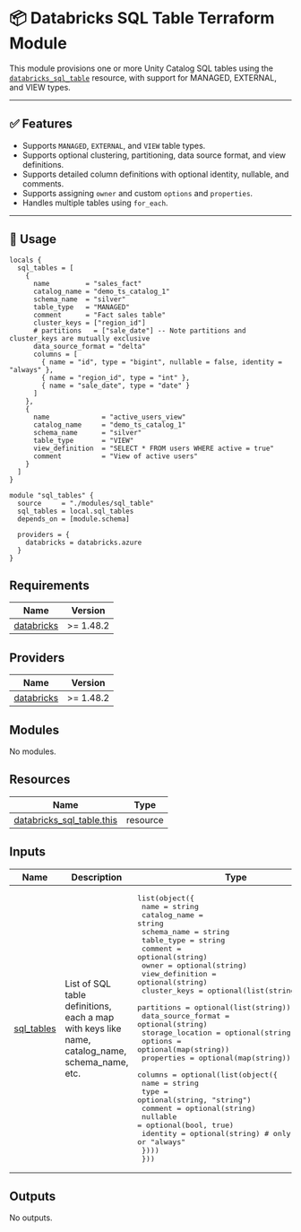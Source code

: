 # 📦 Databricks SQL Table Terraform Module

This module provisions one or more Unity Catalog SQL tables using the [`databricks_sql_table`](https://registry.terraform.io/providers/databricks/databricks/latest/docs/resources/sql_table) resource, with support for MANAGED, EXTERNAL, and VIEW types.

---

## ✅ Features

- Supports `MANAGED`, `EXTERNAL`, and `VIEW` table types.
- Supports optional clustering, partitioning, data source format, and view definitions.
- Supports detailed column definitions with optional identity, nullable, and comments.
- Supports assigning `owner` and custom `options` and `properties`.
- Handles multiple tables using `for_each`.

---

## 🚀 Usage

```hcl
locals {
  sql_tables = [
    {
      name         = "sales_fact"
      catalog_name = "demo_ts_catalog_1"
      schema_name  = "silver"
      table_type   = "MANAGED"
      comment      = "Fact sales table"
      cluster_keys = ["region_id"]
      # partitions   = ["sale_date"] -- Note partitions and cluster_keys are mutually exclusive
      data_source_format = "delta"
      columns = [
        { name = "id", type = "bigint", nullable = false, identity = "always" },
        { name = "region_id", type = "int" },
        { name = "sale_date", type = "date" }
      ]
    },
    {
      name             = "active_users_view"
      catalog_name     = "demo_ts_catalog_1"
      schema_name      = "silver"
      table_type       = "VIEW"
      view_definition  = "SELECT * FROM users WHERE active = true"
      comment          = "View of active users"
    }
  ]
}

module "sql_tables" {
  source     = "./modules/sql_table"
  sql_tables = local.sql_tables
  depends_on = [module.schema]

  providers = {
    databricks = databricks.azure
  }
}
```

<!-- BEGIN_TF_DOCS -->
## Requirements

| Name | Version |
|------|---------|
| <a name="requirement_databricks"></a> [databricks](#requirement\_databricks) | >= 1.48.2 |

## Providers

| Name | Version |
|------|---------|
| <a name="provider_databricks"></a> [databricks](#provider\_databricks) | >= 1.48.2 |

## Modules

No modules.

## Resources

| Name | Type |
|------|------|
| [databricks_sql_table.this](https://registry.terraform.io/providers/databricks/databricks/latest/docs/resources/sql_table) | resource |

## Inputs

| Name | Description | Type | Default | Required |
|------|-------------|------|---------|:--------:|
| <a name="input_sql_tables"></a> [sql\_tables](#input\_sql\_tables) | List of SQL table definitions, each a map with keys like name, catalog\_name, schema\_name, etc. | <pre>list(object({<br/>    name               = string<br/>    catalog_name       = string<br/>    schema_name        = string<br/>    table_type         = string<br/>    comment            = optional(string)<br/>    owner              = optional(string)<br/>    view_definition    = optional(string)<br/>    cluster_keys       = optional(list(string))<br/>    partitions         = optional(list(string))<br/>    data_source_format = optional(string)<br/>    storage_location   = optional(string)<br/>    options            = optional(map(string))<br/>    properties         = optional(map(string))<br/>    columns = optional(list(object({<br/>      name     = string<br/>      type     = optional(string, "string")<br/>      comment  = optional(string)<br/>      nullable = optional(bool, true)<br/>      identity = optional(string) # only "default" or "always"<br/>    })))<br/>  }))</pre> | `[]` | no |

## Outputs

No outputs.
<!-- END_TF_DOCS -->